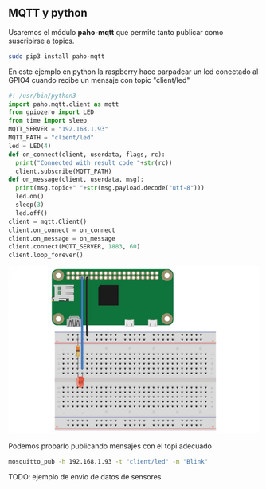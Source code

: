 ## MQTT y python

Usaremos el módulo  **paho-mqtt** que permite tanto publicar como suscribirse a topics.

```sh
sudo pip3 install paho-mqtt
```

En este ejemplo en python la raspberry hace parpadear un led conectado al GPIO4 cuando recibe un mensaje con topic "client/led"

```py
#! /usr/bin/python3
import paho.mqtt.client as mqtt
from gpiozero import LED
from time import sleep
MQTT_SERVER = "192.168.1.93"
MQTT_PATH = "client/led"
led = LED(4)
def on_connect(client, userdata, flags, rc):
  print("Connected with result code "+str(rc))
  client.subscribe(MQTT_PATH)
def on_message(client, userdata, msg):
  print(msg.topic+" "+str(msg.payload.decode("utf-8")))
  led.on()
  sleep(3)
  led.off()
client = mqtt.Client()
client.on_connect = on_connect
client.on_message = on_message
client.connect(MQTT_SERVER, 1883, 60)
client.loop_forever()   

```

![Montaje Led](./images/5cede883c672e070280861c4,816,544.jpeg)

Podemos probarlo publicando mensajes con el topi adecuado


```sh
mosquitto_pub -h 192.168.1.93 -t "client/led" -m "Blink"
```
TODO: ejemplo de envio de datos de sensores